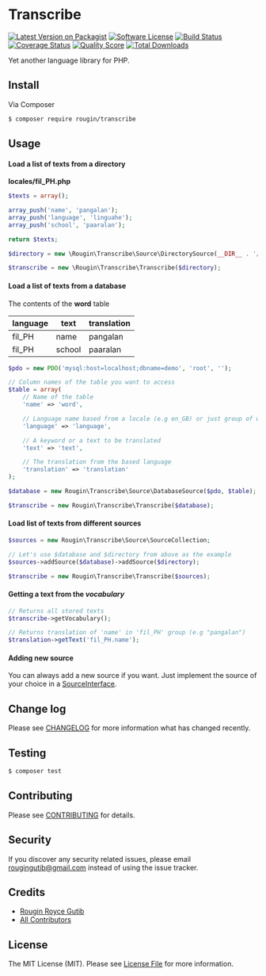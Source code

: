 # Transcribe

[![Latest Version on Packagist][ico-version]][link-packagist]
[![Software License][ico-license]](LICENSE.md)
[![Build Status][ico-travis]][link-travis]
[![Coverage Status][ico-scrutinizer]][link-scrutinizer]
[![Quality Score][ico-code-quality]][link-code-quality]
[![Total Downloads][ico-downloads]][link-downloads]

Yet another language library for PHP.

## Install

Via Composer

``` bash
$ composer require rougin/transcribe
```

## Usage

#### Load a list of texts from a directory

**locales/fil_PH.php**

``` php
$texts = array();

array_push('name', 'pangalan');
array_push('language', 'linguahe');
array_push('school', 'paaralan');

return $texts;
```

``` php
$directory = new \Rougin\Transcribe\Source\DirectorySource(__DIR__ . '/locales');

$transcribe = new \Rougin\Transcribe\Transcribe($directory);
```

#### Load a list of texts from a database

The contents of the **word** table

| language      | text          | translation  |
| ------------- | ------------- | ------------ |
| fil_PH        | name          | pangalan     |
| fil_PH        | school        | paaralan     |

``` php
$pdo = new PDO('mysql:host=localhost;dbname=demo', 'root', '');

// Column names of the table you want to access
$table = array(
    // Name of the table
    'name' => 'word',

    // Language name based from a locale (e.g en_GB) or just group of words
    'language' => 'language',

    // A keyword or a text to be translated
    'text' => 'text',

    // The translation from the based language
    'translation' => 'translation'
);

$database = new Rougin\Transcribe\Source\DatabaseSource($pdo, $table);

$transcribe = new Rougin\Transcribe\Transcribe($database);
```

#### Load list of texts from different sources

``` php
$sources = new Rougin\Transcribe\Source\SourceCollection;

// Let's use $database and $directory from above as the example
$sources->addSource($database)->addSource($directory);

$transcribe = new Rougin\Transcribe\Transcribe($sources);
```

#### Getting a text from the *vocabulary*

``` php
// Returns all stored texts
$transcribe->getVocabulary();

// Returns translation of 'name' in 'fil_PH' group (e.g "pangalan")
$translation->getText('fil_PH.name');
```

#### Adding new source

You can always add a new source if you want. Just implement the source of your choice in a [SourceInterface](https://github.com/rougin/transcribe/blob/master/src/Source/SourceInterface.php).

## Change log

Please see [CHANGELOG](CHANGELOG.md) for more information what has changed recently.

## Testing

``` bash
$ composer test
```

## Contributing

Please see [CONTRIBUTING](CONTRIBUTING.md) for details.

## Security

If you discover any security related issues, please email rougingutib@gmail.com instead of using the issue tracker.

## Credits

- [Rougin Royce Gutib][link-author]
- [All Contributors][link-contributors]

## License

The MIT License (MIT). Please see [License File](LICENSE.md) for more information.

[ico-version]: https://img.shields.io/packagist/v/rougin/transcribe.svg?style=flat-square
[ico-license]: https://img.shields.io/badge/license-MIT-brightgreen.svg?style=flat-square
[ico-travis]: https://img.shields.io/travis/rougin/transcribe/master.svg?style=flat-square
[ico-scrutinizer]: https://img.shields.io/scrutinizer/coverage/g/rougin/transcribe.svg?style=flat-square
[ico-code-quality]: https://img.shields.io/scrutinizer/g/rougin/transcribe.svg?style=flat-square
[ico-downloads]: https://img.shields.io/packagist/dt/rougin/transcribe.svg?style=flat-square

[link-packagist]: https://packagist.org/packages/rougin/transcribe
[link-travis]: https://travis-ci.org/rougin/transcribe
[link-scrutinizer]: https://scrutinizer-ci.com/g/rougin/transcribe/code-structure
[link-code-quality]: https://scrutinizer-ci.com/g/rougin/transcribe
[link-downloads]: https://packagist.org/packages/rougin/transcribe
[link-author]: https://github.com/rougin
[link-contributors]: ../../contributors
